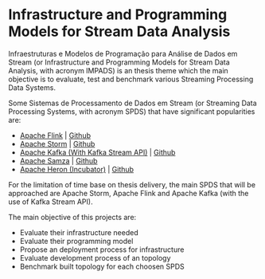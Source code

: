 # Infrastructure and Programming Models for Stream Data Analysis

Infraestruturas e Modelos de Programação para Análise de Dados em Stream 
(or Infrastructure and Programming Models for Stream Data Analysis, with acronym IMPADS)
is an thesis theme which the main objective is to evaluate,
test and benchmark various Streaming Processing Data Systems.

Some Sistemas de Processamento de Dados em Stream (or Streaming Data Processing Systems, with acronym SPDS) 
that have significant popularities are:

* [Apache Flink](https://flink.apache.org/) | [Github](https://github.com/apache/flink)
* [Apache Storm](https://storm.apache.org/) | [Github](https://github.com/apache/storm)
* [Apache Kafka (With Kafka Stream API)](https://kafka.apache.org/) | [Github](https://github.com/apache/kafka)
* [Apache Samza](http://samza.apache.org/) | [Github](https://github.com/apache/samza)
* [Apache Heron (Incubator)](http://heron.incubator.apache.org/) | [Github](https://github.com/apache/incubator-heron)


For the limitation of time base on thesis delivery, the main SPDS that will be approached are 
Apache Storm, Apache Flink and Apache Kafka (with the use of Kafka Stream API).

The main objective of this projects are:
* Evaluate their infrastructure needed
* Evaluate their programming model
* Propose an deployment process for infrastructure
* Evaluate development process of an topology
* Benchmark built topology for each choosen SPDS
